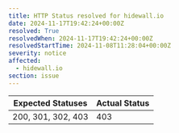 ```yaml
---
title: HTTP Status resolved for hidewall.io
date: 2024-11-17T19:42:24+00:00Z
resolved: True
resolvedWhen: 2024-11-17T19:42:24+00:00Z
resolvedStartTime: 2024-11-08T11:28:04+00:00Z
severity: notice
affected:
  - hidewall.io
section: issue
---
```


| Expected Statuses | Actual Status  |
|-------------------|----------------|
| 200, 301, 302, 403 | 403 |
